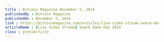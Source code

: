 ```yaml
---
title : Bitcoin Magazine November 5, 2014
publishedBy : Bitcoin Magazine
publishedOn : November 5, 2014
link : https://bitcoinmagazine.com/articles/live-video-stream-swarm-demo-day-2014-1415153959/
articleName : [Live Video Stream] Swarm Demo Day 2014
class : pressArticle
---
```

